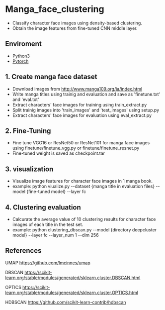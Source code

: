 # Manga_face_clustering
* Classify character face images using density-based clustering.
* Obtain the image features from fine-tuned CNN middle layer.

## Enviroment
 - Python3
 - [Pytorch](http://pytorch.org/)

## 1. Create manga face dataset
* Download images from http://www.manga109.org/ja/index.html
* Write manga titles using trainig and evaluation and save as 'finetune.txt' and 'eval.txt'
* Extract characters' face images for training using train_extract.py
* Split trainig images into 'train_images' and 'test_images' using setup.py
* Extract characters' face images for evaluation using eval_extract.py

## 2. Fine-Tuning
* Fine tune VGG16 or ResNet50 or ResNet101 for manga face images using finetune/finetune_vgg.py or finetune/finetune_resnet.py
* Fine-tuned weight is saved as checkpoint.tar

## 3. visualization
* Visualize image features for character face images in 1 manga book.
* example: python viualize.py --dataset {manga title in evaluation files} --model {fine-tuned model} --layer fc

## 4. Clustering evaluation
* Calcurate the average value of 10 clustering results for character face images of each title in the test set.
* example: python clustering_dbscan.py --model {directory deepcluster model} --layer fc --layer_num 1 --dim 256

## References

UMAP
https://github.com/lmcinnes/umap

DBSCAN
https://scikit-learn.org/stable/modules/generated/sklearn.cluster.DBSCAN.html

OPTICS
https://scikit-learn.org/stable/modules/generated/sklearn.cluster.OPTICS.html

HDBSCAN
https://github.com/scikit-learn-contrib/hdbscan
